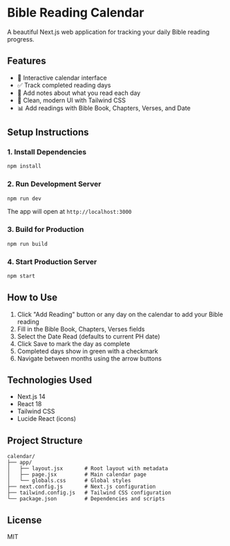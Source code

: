 # Bible Reading Calendar

A beautiful Next.js web application for tracking your daily Bible reading progress.

## Features

- 📅 Interactive calendar interface
- ✅ Track completed reading days
- 📖 Add notes about what you read each day
- 🎨 Clean, modern UI with Tailwind CSS
- 📊 Add readings with Bible Book, Chapters, Verses, and Date

## Setup Instructions

### 1. Install Dependencies

```bash
npm install
```

### 2. Run Development Server

```bash
npm run dev
```

The app will open at `http://localhost:3000`

### 3. Build for Production

```bash
npm run build
```

### 4. Start Production Server

```bash
npm start
```

## How to Use

1. Click "Add Reading" button or any day on the calendar to add your Bible reading
2. Fill in the Bible Book, Chapters, Verses fields
3. Select the Date Read (defaults to current PH date)
4. Click Save to mark the day as complete
5. Completed days show in green with a checkmark
6. Navigate between months using the arrow buttons

## Technologies Used

- Next.js 14
- React 18
- Tailwind CSS
- Lucide React (icons)

## Project Structure

```
calendar/
├── app/
│   ├── layout.jsx       # Root layout with metadata
│   ├── page.jsx         # Main calendar page
│   └── globals.css      # Global styles
├── next.config.js       # Next.js configuration
├── tailwind.config.js   # Tailwind CSS configuration
└── package.json         # Dependencies and scripts
```

## License

MIT
